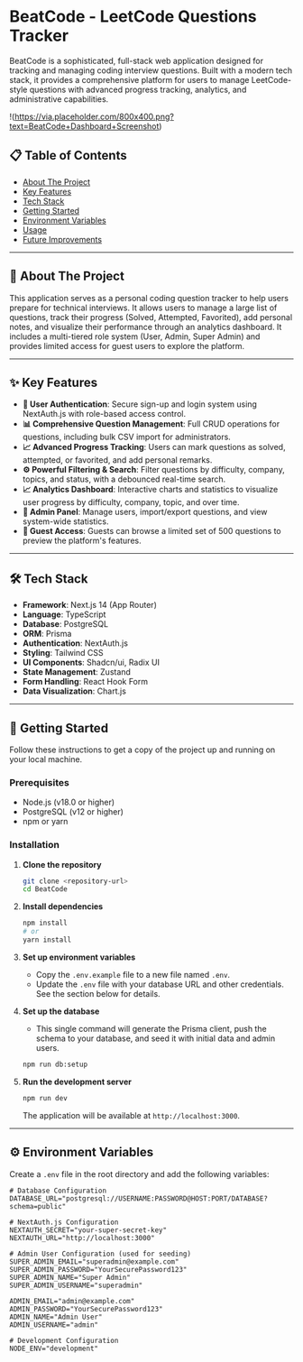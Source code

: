# BeatCode - LeetCode Questions Tracker

BeatCode is a sophisticated, full-stack web application designed for tracking and managing coding interview questions. Built with a modern tech stack, it provides a comprehensive platform for users to manage LeetCode-style questions with advanced progress tracking, analytics, and administrative capabilities.

!(https://via.placeholder.com/800x400.png?text=BeatCode+Dashboard+Screenshot)

## 📋 Table of Contents

- [About The Project](#-about-the-project)
- [Key Features](#-key-features)
- [Tech Stack](#-tech-stack)
- [Getting Started](#-getting-started)
- [Environment Variables](#-environment-variables)
- [Usage](#-usage)
- [Future Improvements](#-future-improvements)

---

## 🎯 About The Project

This application serves as a personal coding question tracker to help users prepare for technical interviews. It allows users to manage a large list of questions, track their progress (Solved, Attempted, Favorited), add personal notes, and visualize their performance through an analytics dashboard. It includes a multi-tiered role system (User, Admin, Super Admin) and provides limited access for guest users to explore the platform.

---

## ✨ Key Features

-   **👤 User Authentication**: Secure sign-up and login system using NextAuth.js with role-based access control.
-   **📊 Comprehensive Question Management**: Full CRUD operations for questions, including bulk CSV import for administrators.
-   **📈 Advanced Progress Tracking**: Users can mark questions as solved, attempted, or favorited, and add personal remarks.
-   **⚙️ Powerful Filtering & Search**: Filter questions by difficulty, company, topics, and status, with a debounced real-time search.
-   **📈 Analytics Dashboard**: Interactive charts and statistics to visualize user progress by difficulty, company, topic, and over time.
-   **👑 Admin Panel**: Manage users, import/export questions, and view system-wide statistics.
-   **👻 Guest Access**: Guests can browse a limited set of 500 questions to preview the platform's features.

---

## 🛠 Tech Stack

-   **Framework**: Next.js 14 (App Router)
-   **Language**: TypeScript
-   **Database**: PostgreSQL
-   **ORM**: Prisma
-   **Authentication**: NextAuth.js
-   **Styling**: Tailwind CSS
-   **UI Components**: Shadcn/ui, Radix UI
-   **State Management**: Zustand
-   **Form Handling**: React Hook Form
-   **Data Visualization**: Chart.js

---

## 🚀 Getting Started

Follow these instructions to get a copy of the project up and running on your local machine.

### Prerequisites

-   Node.js (v18.0 or higher)
-   PostgreSQL (v12 or higher)
-   npm or yarn

### Installation

1.  **Clone the repository**
    ```bash
    git clone <repository-url>
    cd BeatCode
    ```

2.  **Install dependencies**
    ```bash
    npm install
    # or
    yarn install
    ```

3.  **Set up environment variables**
    -   Copy the `.env.example` file to a new file named `.env`.
    -   Update the `.env` file with your database URL and other credentials. See the section below for details.

4.  **Set up the database**
    -   This single command will generate the Prisma client, push the schema to your database, and seed it with initial data and admin users.
    ```bash
    npm run db:setup
    ```

5.  **Run the development server**
    ```bash
    npm run dev
    ```
    The application will be available at `http://localhost:3000`.

---

## ⚙️ Environment Variables

Create a `.env` file in the root directory and add the following variables:

```env
# Database Configuration
DATABASE_URL="postgresql://USERNAME:PASSWORD@HOST:PORT/DATABASE?schema=public"

# NextAuth.js Configuration
NEXTAUTH_SECRET="your-super-secret-key"
NEXTAUTH_URL="http://localhost:3000"

# Admin User Configuration (used for seeding)
SUPER_ADMIN_EMAIL="superadmin@example.com"
SUPER_ADMIN_PASSWORD="YourSecurePassword123"
SUPER_ADMIN_NAME="Super Admin"
SUPER_ADMIN_USERNAME="superadmin"

ADMIN_EMAIL="admin@example.com"
ADMIN_PASSWORD="YourSecurePassword123"
ADMIN_NAME="Admin User"
ADMIN_USERNAME="admin"

# Development Configuration
NODE_ENV="development"
